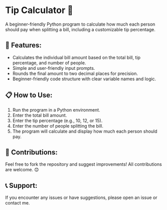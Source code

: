 # Tip Calculator 💸

A beginner-friendly Python program to calculate how much each person should pay when splitting a bill, including a customizable tip percentage.

## 🚀 Features:
- Calculates the individual bill amount based on the total bill, tip percentage, and number of people.
- Simple and user-friendly input prompts.
- Rounds the final amount to two decimal places for precision.
- Beginner-friendly code structure with clear variable names and logic.

## 📋 How to Use:
1. Run the program in a Python environment.
2. Enter the total bill amount.
3. Enter the tip percentage (e.g., 10, 12, or 15).
4. Enter the number of people splitting the bill.
5. The program will calculate and display how much each person should pay.

## 🤝 Contributions:
Feel free to fork the repository and suggest improvements! All contributions are welcome. 😊

## 📞 Support:
If you encounter any issues or have suggestions, please open an issue or contact me.

